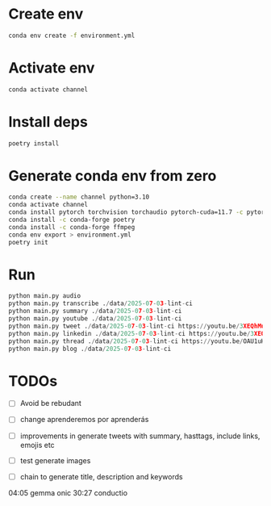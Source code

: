 # Create env

```sh
conda env create -f environment.yml
```

# Activate env

```sh
conda activate channel
```

# Install deps

```sh
poetry install
```

# Generate conda env from zero
```sh
conda create --name channel python=3.10
conda activate channel
conda install pytorch torchvision torchaudio pytorch-cuda=11.7 -c pytorch -c nvidia
conda install -c conda-forge poetry
conda install -c conda-forge ffmpeg
conda env export > environment.yml
poetry init

```

# Run
```py
python main.py audio
python main.py transcribe ./data/2025-07-03-lint-ci
python main.py summary ./data/2025-07-03-lint-ci
python main.py youtube ./data/2025-07-03-lint-ci
python main.py tweet ./data/2025-07-03-lint-ci https://youtu.be/3XEQhMu3g6k "Developers"
python main.py linkedin ./data/2025-07-03-lint-ci https://youtu.be/3XEQhMu3g6k "Developers" "text" "video"
python main.py thread ./data/2025-07-03-lint-ci https://youtu.be/OAU1uHgg8GY "Developers"
python main.py blog ./data/2025-07-03-lint-ci 
``` 

# TODOs

- [ ] Avoid be rebudant
- [ ] change aprenderemos por aprenderás
- [ ] improvements in generate tweets with summary, hasttags, include links, emojis etc
- [ ] test generate images
- [ ] chain to generate title, description and keywords


04:05 gemma onic
30:27 conductio
